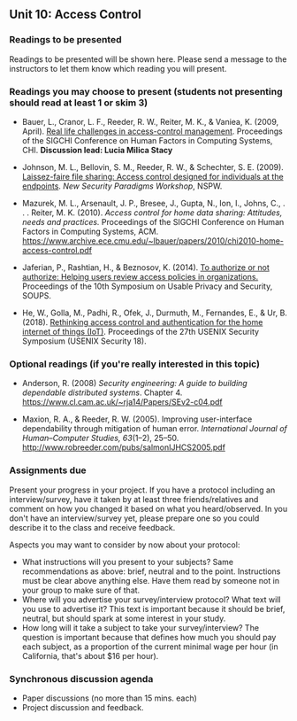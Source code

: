 ## Unit 10: Access Control

### Readings to be presented

Readings to be presented will be shown here. Please send a message to the instructors to let them know which reading you will present.



### Readings you may choose to present (students not presenting should read at least 1 or skim 3)

- Bauer, L., Cranor, L. F., Reeder, R. W., Reiter, M. K., & Vaniea, K. (2009, April). [Real life challenges in access-control management](https://www.archive.ece.cmu.edu/~lbauer/papers/2009/chi09-management.pdf). Proceedings of the SIGCHI Conference on Human Factors in Computing Systems, CHI.  **Discussion lead: Lucia Milica Stacy**

- Johnson, M. L., Bellovin, S. M., Reeder, R. W., & Schechter, S. E. (2009). [Laissez-faire file sharing: Access control designed for individuals at the endpoints](https://academiccommons.columbia.edu/doi/10.7916/D8D79J6W/download). *New Security Paradigms Workshop*, NSPW.    

- Mazurek, M. L., Arsenault, J. P., Bresee, J., Gupta, N., Ion, I., Johns, C., . . . Reiter, M. K. (2010). *Access control for home data sharing: Attitudes, needs and practices.* Proceedings of the SIGCHI Conference on Human Factors in Computing Systems, ACM. https://www.archive.ece.cmu.edu/~lbauer/papers/2010/chi2010-home-access-control.pdf

- Jaferian, P., Rashtian, H., & Beznosov, K. (2014). [To authorize or not authorize: Helping users review access policies in organizations.](https://www.usenix.org/system/files/conference/soups2014/soups14-paper-jaferian.pdf) Proceedings of the 10th Symposium on Usable Privacy and Security, SOUPS.

- He, W., Golla, M., Padhi, R., Ofek, J., Durmuth, M., Fernandes, E., & Ur, B. (2018). [Rethinking access control and authentication for the home internet of things (IoT)](https://www.blaseur.com/papers/usenixsec18.pdf). Proceedings of the 27th USENIX Security Symposium (USENIX Security 18).


### Optional readings (if you're really interested in this topic)

- Anderson, R. (2008) *Security engineering: A guide to building dependable distributed systems*. Chapter 4. https://www.cl.cam.ac.uk/~rja14/Papers/SEv2-c04.pdf

- Maxion, R. A., & Reeder, R. W. (2005). Improving user-interface dependability through mitigation of human error. *International Journal of Human–Computer Studies, 63*(1–2), 25–50. http://www.robreeder.com/pubs/salmonIJHCS2005.pdf


### Assignments due
Present your progress in your project. If you have a protocol including an interview/survey, have it taken by at least three friends/relatives and comment on how you changed it based on what you heard/observed. In you don't have an interview/survey yet, please prepare one so you could describe it to the class and receive feedback.

Aspects you may want to consider by now about your protocol:
- What instructions will you present to your subjects? Same recommendations as above: brief, neutral and to the point. Instructions must be clear above anything else. Have them read by someone not in your group to make sure of that.
- Where will you advertise your survey/interview protocol? What text will you use to advertise it? This text is important because it should be brief, neutral, but should spark at some interest in your study.
- How long will it take a subject to take your survey/interview? The question is important because that defines how much you should pay each subject, as a proportion of the current minimal wage per hour (in California, that's about $16 per hour).



### Synchronous discussion agenda
- Paper discussions (no more than 15 mins. each)
- Project discussion and feedback.
